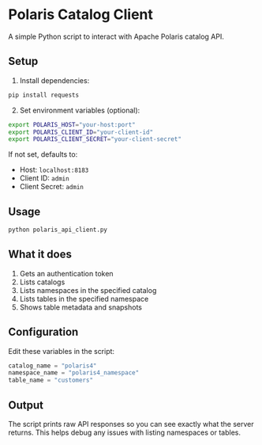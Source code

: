# Polaris Catalog Client

A simple Python script to interact with Apache Polaris catalog API.

## Setup

1. Install dependencies:
```bash
pip install requests
```

2. Set environment variables (optional):
```bash
export POLARIS_HOST="your-host:port"
export POLARIS_CLIENT_ID="your-client-id"  
export POLARIS_CLIENT_SECRET="your-client-secret"
```

If not set, defaults to:
- Host: `localhost:8183`
- Client ID: `admin`
- Client Secret: `admin`

## Usage

```bash
python polaris_api_client.py
```

## What it does

1. Gets an authentication token
2. Lists catalogs
3. Lists namespaces in the specified catalog
4. Lists tables in the specified namespace
5. Shows table metadata and snapshots

## Configuration

Edit these variables in the script:
```python
catalog_name = "polaris4"
namespace_name = "polaris4_namespace" 
table_name = "customers"
```

## Output

The script prints raw API responses so you can see exactly what the server returns. This helps debug any issues with listing namespaces or tables.
